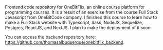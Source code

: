 Frontend code repository for OneBitFlix, an online course platform for programming courses. It is a result of an exercise from the course Full Stack Javascript from OneBitCode company. I finished this course to learn how to make a Full Stack website with Typescript, Sass, NodeJS, Sequelize, Postgres, ReactJS, and NextJS. I plan to make the deployment of it soon.

You can access the backend repository here: https://github.com/thomasalbuquerque/onebitflix_backend.

